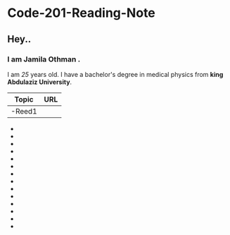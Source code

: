 # Code-201-Reading-Note
## Hey.. 
### I am Jamila Othman .
 I am *25* years old.
 I have a bachelor's degree in medical physics from **king Abdulaziz University**.

Topic      | URL
---------  |--------
-Reed1     | 
-
-
-
-
-
-
-
-
-
-
-
-
-
-
